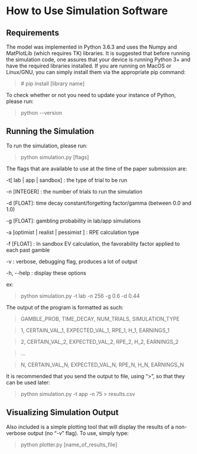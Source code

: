 # How to Use Simulation Software

## Requirements
The model was implemented in Python 3.6.3 and uses the Numpy and MatPlotLib (which requires TK) libraries. It is suggested that before running the simulation code, one assures that your device is running Python 3+ and have the required libraries installed. If you are running on MacOS or Linux/GNU, you can simply install them via the appropriate pip command:

> \# pip install [library name]

To check whether or not you need to update your instance of Python, please run:

> python --version

## Running the Simulation
To run the simulation, please run:

> python simulation.py [flags] 

The flags that are available to use at the time of the paper submission are:

-t[ lab | app | sandbox] : the type of trial to be run

-n [INTEGER] : the number of trials to run the simulation

-d [FLOAT]: time decay constant/forgetting factor/gamma (between 0.0 and 1.0)

-g [FLOAT]: gambling probability in lab/app simulations

-a [optimist | realist | pessimist ] : RPE calculation type

-f [FLOAT] : In sandbox EV calculation, the favorability factor applied to each past gamble

-v : verbose, debugging flag, produces a lot of output

-h, --help : display these options

ex:
> python simulation.py -t lab -n 256 -g 0.6 -d 0.44 

The output of the program is formatted as such:

>GAMBLE_PROB, TIME_DECAY, NUM_TRIALS, SIMULATION_TYPE

>1, CERTAIN_VAL_1, EXPECTED_VAL_1, RPE_1, H_1, EARNINGS_1

>2, CERTAIN_VAL_2, EXPECTED_VAL_2, RPE_2, H_2, EARNINGS_2

>…

>N, CERTAIN_VAL_N, EXPECTED_VAL_N, RPE_N, H_N, EARNINGS_N

It is recommended that you send the output to file, using “>”,  so that they can be used later:

> python simulation.py -t app -n 75 > results.csv

## Visualizing Simulation Output
Also included is a simple plotting tool that will display the results of a non-verbose output (no “-v” flag). To use, simply type:

> python plotter.py [name_of_results_file]

